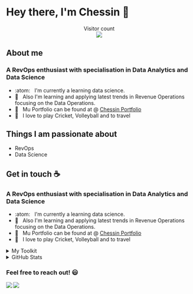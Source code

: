 # Hey there, I'm Chessin :wave:

<p align="center"> 
  Visitor count<br>
  <img src="https://profile-counter.glitch.me/cheszn/count.svg" />
</p>

## About me

### A RevOps enthusiast with specialisation in Data Analytics and Data Science
- :atom: &nbsp; I'm currently a learning data science.
- :seedling: &nbsp; Also I'm learning and applying latest trends in Revenue Operations focusing on the Data Operations.
- :page_facing_up: &nbsp; Mu Portfolio can be found at @ [Chessin Portfolio](https://portfolio.internstudio.online/chessin-portfolio)
- :blue_heart: &nbsp; I love to play Cricket, Volleyball and to travel  


## Things I am passionate about

- RevOps
- Data Science

## Get in touch :coffee:


<!--
**sagar-viradiya/sagar-viradiya** is a ✨ _special_ ✨ repository because its `README.md` (this file) appears on your GitHub profile.

Here are some ideas to get you started:

- 🔭 I’m currently working on ...
- 🌱 I’m currently learning ...
- 👯 I’m looking to collaborate on ...
- 🤔 I’m looking for help with ...
- 💬 Ask me about ...
- 📫 How to reach me: ...
- 😄 Pronouns: ...
- ⚡ Fun fact: ...
-->


### A RevOps enthusiast with specialisation in Data Analytics and Data Science
- :atom: &nbsp; I'm currently a learning data science.
- :seedling: &nbsp; Also I'm learning and applying latest trends in Revenue Operations focusing on the Data Operations.
- :page_facing_up: &nbsp; Mu Portfolio can be found at @ [Chessin Portfolio](https://portfolio.internstudio.online/chessin-portfolio)
- :blue_heart: &nbsp; I love to play Cricket, Volleyball and to travel

<details>
<summary>My Toolkit</summary>
<br>
<img align="left" src="https://img.shields.io/badge/python-3670A0?style=for-the-badge&logo=python&logoColor=ffdd54">
<img align="left" src="https://img.shields.io/badge/numpy-%23013243.svg?style=for-the-badge&logo=numpy&logoColor=white">
<img align="left" src="https://img.shields.io/badge/pandas-%23150458.svg?style=for-the-badge&logo=pandas&logoColor=white">
<img align="left" src="https://img.shields.io/badge/scikit--learn-%23F7931E.svg?style=for-the-badge&logo=scikit-learn&logoColor=white">
<br></br>
<img align="left" src="https://img.shields.io/badge/postgres-%23316192.svg?style=for-the-badge&logo=postgresql&logoColor=white">
<img src="https://img.shields.io/badge/git-%23F05033.svg?style=for-the-badge&logo=git&logoColor=white">
<img align="left" src="https://img.shields.io/badge/jupyter-%23FA0F00.svg?style=for-the-badge&logo=jupyter&logoColor=white">
<img align="left" src="https://img.shields.io/badge/Visual%20Studio%20Code-0078d7.svg?style=for-the-badge&logo=visual-studio-code&logoColor=white">
<br></br>

</details>

<details>
<summary>GitHub Stats</summary>
<br>
<img src="https://github-readme-stats.vercel.app/api?username=cheszn&show_icons=true&theme=prussian">
</details>


### Feel free to reach out! :smiley:

[<img align="left" src="https://img.shields.io/badge/linkedin-%230077B5.svg?style=for-the-badge&logo=linkedin&logoColor=white">](https://www.linkedin.com/in/cheszn/)
[<img src="https://img.shields.io/badge/Gmail-D14836?style=for-the-badge&logo=gmail&logoColor=white">](mailto:chessinown@gmail.com)
